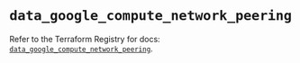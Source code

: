 # `data_google_compute_network_peering`

Refer to the Terraform Registry for docs: [`data_google_compute_network_peering`](https://registry.terraform.io/providers/hashicorp/google-beta/6.11.2/docs/data-sources/google_compute_network_peering).
